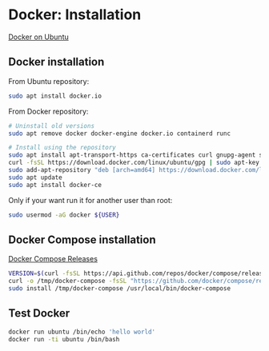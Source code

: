 # Docker: Installation

[Docker on Ubuntu](https://docs.docker.com/engine/install/ubuntu/)

## Docker installation

From Ubuntu repository:

```bash
sudo apt install docker.io
```

From Docker repository:

```bash
# Uninstall old versions
sudo apt remove docker docker-engine docker.io containerd runc

# Install using the repository
sudo apt install apt-transport-https ca-certificates curl gnupg-agent software-properties-common
curl -fsSL https://download.docker.com/linux/ubuntu/gpg | sudo apt-key add -
sudo add-apt-repository "deb [arch=amd64] https://download.docker.com/linux/ubuntu $(lsb_release -cs) stable"
sudo apt update
sudo apt install docker-ce
```

Only if your want run it for another user than root:

```bash
sudo usermod -aG docker ${USER}
```

## Docker Compose installation

[Docker Compose Releases](https://github.com/docker/compose/releases)

```bash
VERSION=$(curl -fsSL https://api.github.com/repos/docker/compose/releases/latest | jq -r '.name')
curl -o /tmp/docker-compose -fsSL "https://github.com/docker/compose/releases/download/${VERSION}/docker-compose-$(uname -s)-$(uname -m)"
sudo install /tmp/docker-compose /usr/local/bin/docker-compose
```

## Test Docker

```bash
docker run ubuntu /bin/echo 'hello world'
docker run -ti ubuntu /bin/bash
```
